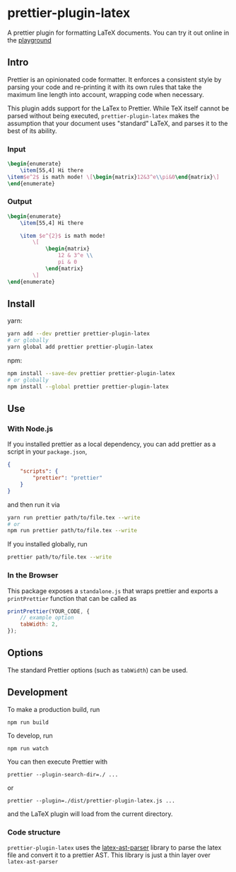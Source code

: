 # prettier-plugin-latex

A prettier plugin for formatting LaTeX documents. You can try it out online in the [playground](https://siefkenj.github.io/latex-parser-playground/)

## Intro

Prettier is an opinionated code formatter. It enforces a consistent style by parsing your code and re-printing it with its own rules that take the maximum line length into account, wrapping code when necessary.

This plugin adds support for the LaTex to Prettier. While TeX itself cannot be parsed without being executed, `prettier-plugin-latex` makes the assumption that your document uses "standard" LaTeX, and parses it to the best of its ability.

### Input

```latex
\begin{enumerate}
    \item[55,4] Hi there
\item$e^2$ is math mode! \[\begin{matrix}12&3^e\\pi&0\end{matrix}\]
\end{enumerate}
```

### Output

```latex
\begin{enumerate}
	\item[55,4] Hi there

	\item $e^{2}$ is math mode!
		\[
			\begin{matrix}
				12 & 3^e \\
				pi & 0
			\end{matrix}
		\]
\end{enumerate}
```

## Install

yarn:

```bash
yarn add --dev prettier prettier-plugin-latex
# or globally
yarn global add prettier prettier-plugin-latex
```

npm:

```bash
npm install --save-dev prettier prettier-plugin-latex
# or globally
npm install --global prettier prettier-plugin-latex
```

## Use

### With Node.js

If you installed prettier as a local dependency, you can add prettier as a
script in your `package.json`,

```json
{
    "scripts": {
        "prettier": "prettier"
    }
}
```

and then run it via

```bash
yarn run prettier path/to/file.tex --write
# or
npm run prettier path/to/file.tex --write
```

If you installed globally, run

```bash
prettier path/to/file.tex --write
```

### In the Browser

This package exposes a `standalone.js` that wraps prettier and exports a
`printPrettier` function that can be called as

```js
printPrettier(YOUR_CODE, {
    // example option
    tabWidth: 2,
});
```

## Options

The standard Prettier options (such as `tabWidth`) can be used.

## Development

To make a production build, run

```
npm run build
```

To develop, run

```
npm run watch
```

You can then execute Prettier with

```
prettier --plugin-search-dir=./ ...
```

or

```
prettier --plugin=./dist/prettier-plugin-latex.js ...
```

and the LaTeX plugin will load from the current directory.

### Code structure

`prettier-plugin-latex` uses the [latex-ast-parser](https://github.com/siefkenj/latex-parser) library to parse the latex file and convert it to a prettier AST. This library is just a thin layer over `latex-ast-parser`
